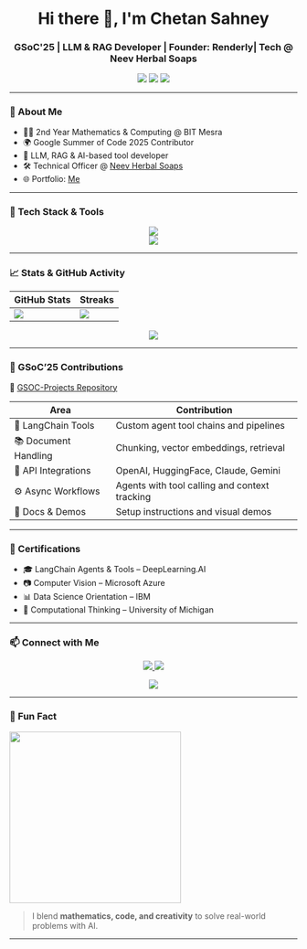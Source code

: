 <h1 align="center">Hi there 👋, I'm Chetan Sahney</h1>
<h3 align="center">GSoC'25 | LLM & RAG Developer | Founder: Renderly| Tech @ Neev Herbal Soaps</h3>

<p align="center">
  <img src="https://komarev.com/ghpvc/?username=Chetansahney&label=Profile%20views&color=blueviolet&style=flat" />
  <img src="https://img.shields.io/github/followers/Chetansahney?label=Followers&style=flat-square&color=brightgreen" />
  <img src="https://img.shields.io/badge/GSoC%20Contributor-FFB300?style=flat-square&logo=google&logoColor=white" />
</p>

---

### 🧠 About Me

- 🧑‍🎓 2nd Year Mathematics & Computing @ BIT Mesra  
- 🌍 Google Summer of Code 2025 Contributor  
- 🤖 LLM, RAG & AI-based tool developer  
- 🛠️ Technical Officer @ [Neev Herbal Soaps](https://neevsoaps.com)  
- 🌐 Portfolio: [Me](https://wixinco.wixsite.com/myportfolio)

---

### 💼 Tech Stack & Tools

<p align="center">
  <img src="https://skillicons.dev/icons?i=py,js,ts,java,c,html,css,react,nextjs,nodejs,tailwind,figma" />
  <br/>
  <img src="https://skillicons.dev/icons?i=azure,gcp,vercel,github,vscode,linux,mysql,postman,flask,git" />
</p>

---

### 📈 Stats & GitHub Activity

| GitHub Stats | Streaks |
|--------------|---------|
| ![](https://github-readme-stats.vercel.app/api?username=Chetansahney&show_icons=true&theme=tokyonight) | ![](https://streak-stats.demolab.com/?user=Chetansahney&theme=tokyonight) |

<p align="center">
  <img src="https://github-profile-summary-cards.vercel.app/api/cards/profile-details?username=Chetansahney&theme=tokyonight" />
</p>

---

### 📌 GSoC’25 Contributions

🔗 [GSOC-Projects Repository](https://github.com/Chetansahney/GSOC-Projects)

| Area                     | Contribution |
|--------------------------|--------------|
| 🤖 LangChain Tools       | Custom agent tool chains and pipelines |
| 📚 Document Handling     | Chunking, vector embeddings, retrieval |
| 🔌 API Integrations      | OpenAI, HuggingFace, Claude, Gemini |
| ⚙️ Async Workflows       | Agents with tool calling and context tracking |
| 📄 Docs & Demos          | Setup instructions and visual demos |

---

### 📜 Certifications

- 🎓 LangChain Agents & Tools – DeepLearning.AI  
- 📷 Computer Vision – Microsoft Azure  
- 📊 Data Science Orientation – IBM  
- 🔢 Computational Thinking – University of Michigan  

---

### 📫 Connect with Me

<p align="center">
  <a href="https://linkedin.com/in/chetan-sahney-911b3b207">
    <img src="https://img.shields.io/badge/LinkedIn-blue?style=for-the-badge&logo=linkedin&logoColor=white" />
  </a>
  <a href="https://wixinco.wixsite.com/myportfolio">
    <img src="https://img.shields.io/badge/Portfolio-purple?style=for-the-badge&logo=wix&logoColor=white" />
  </a>
</p>
<p align="center">
  <a href="https://www.linkedin.com/in/chetan-sahney-911b3b207">
    <img src="https://img.shields.io/badge/LinkedIn-Chetan%20Sahney-blue?style=for-the-badge&logo=linkedin&logoColor=white" />
  </a>
</p>

<!-- Optional: LinkedIn Stats -->
<!-- Replace with an embedded card service like https://gitprofile.io or shields.io if you're using a custom badge or webhook -->

---

### 🎯 Fun Fact

<img src="https://media.giphy.com/media/LmNwrBhejkK9EFP504/giphy.gif" width="300"/>

> I blend **mathematics, code, and creativity** to solve real-world problems with AI.

---









<!--
**Chetansahney/Chetansahney** is a ✨ _special_ ✨ repository because its `README.md` (this file) appears on your GitHub profile.

Here are some ideas to get you started:

- 🔭 I’m currently working on ...
- 🌱 I’m currently learning ...
- 👯 I’m looking to collaborate on ...
- 🤔 I’m looking for help with ...
- 💬 Ask me about ...
- 📫 How to reach me: ...
- 😄 Pronouns: ...
- ⚡ Fun fact: ...
-->

